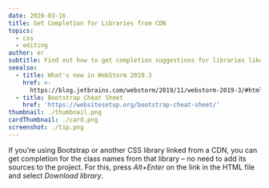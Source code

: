 ```yaml
---
date: 2020-03-16
title: Get Completion for Libraries from CDN
topics:
  - css
  - editing
author: er
subtitle: Find out how to get completion suggestions for libraries like Bootstrap.
seealso:
  - title: What's new in WebStorm 2019.3
    href: >-
      https://blog.jetbrains.com/webstorm/2019/11/webstorm-2019-3/#html_and_style_sheets
  - title: Bootstrap Cheat Sheet
    href: 'https://websitesetup.org/bootstrap-cheat-sheet/'
thumbnail: ./thumbnail.png
cardThumbnail: ./card.png
screenshot: ./tip.png
---
```

If you’re using Bootstrap or another CSS library linked from a 
CDN, you can get completion for the class names from that library – no 
need to add its sources to the project. For this, press *Alt+Enter* on the 
link in the HTML file and select *Download library*.
